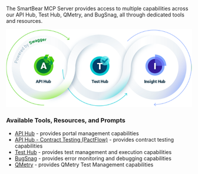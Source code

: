 The SmartBear MCP Server provides access to multiple capabilities across our API Hub, Test Hub, QMetry, and BugSnag, all through dedicated tools and resources.

![hubs.png](./images/embedded/hubs.png)

### Available Tools, Resources, and Prompts

-   [API Hub](https://developer.smartbear.com/smartbear-mcp/docs/api-hub-integration) - provides portal management capabilities
-   [API Hub - Contract Testing (PactFlow)](https://developer.smartbear.com/smartbear-mcp/docs/contract-testing-with-pactflow) - provides contract testing capabilities
-   [Test Hub](https://developer.smartbear.com/smartbear-mcp/docs/test-hub-integration) - provides test management and execution capabilities
-   [BugSnag](https://developer.smartbear.com/smartbear-mcp/docs/bugsnag-integration) - provides error monitoring and debugging capabilities
-   [QMetry](https://developer.smartbear.com/smartbear-mcp/docs/qmetry-integration) - provides QMetry Test Management capabilities
